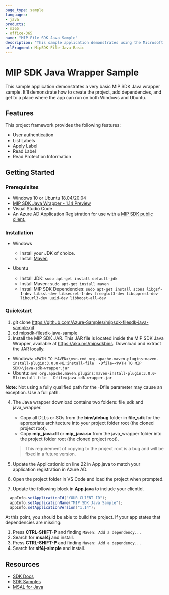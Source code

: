 ```yaml
---
page_type: sample
languages:
- java
products:
- m365
- office-365
name: "MIP File SDK Java Sample"
description: "This sample application demonstrates using the Microsoft Information Protection SDK Java wrapper to label and read a label from a file."
urlFragment: MipSDK-File-Java-Basic
---
```


# MIP SDK Java Wrapper Sample

This sample application demonstrates a very basic MIP SDK Java wrapper sample. It'll demonstrate how to create the project, add dependencies, and get to a place where the app can run on both Windows and Ubuntu. 

## Features

This project framework provides the following features:

* User authentication
* List Labels
* Apply Label
* Read Label
* Read Protection Information

## Getting Started

### Prerequisites

- Windows 10 or Ubuntu 18.04/20.04
- [MIP SDK Java Wrapper - 1.14 Preview](https://aka.ms/mipsdkbins)
- Visual Studio Code
- An Azure AD Application Registration for use with a [MIP SDK public client.](https://docs.microsoft.com/en-us/information-protection/develop/setup-configure-mip#register-a-client-application-with-azure-active-directory)

### Installation

- Windows
  - Install your JDK of choice.
  - Install [Maven](http://maven.apache.org/download.cgi)

- Ubuntu
  - Install JDK: `sudo apt-get install default-jdk`
  - Install Maven: `sudo apt-get install maven`
  - Install MIP SDK Dependencies: `sudo apt-get install scons libgsf-1-dev libssl-dev libsecret-1-dev freeglut3-dev libcpprest-dev libcurl3-dev uuid-dev libboost-all-dev`

### Quickstart

1. git clone https://github.com/Azure-Samples/mipsdk-filesdk-java-sample.git
2. cd mipsdk-filesdk-java-sample
3. Install the MIP SDK JAR. This JAR file is located inside the MIP SDK Java Wrapper, available at https://aka.ms/mipsdkbins. Download and extract the JAR locally.
  - Windows: `<PATH TO MAVEN>\mvn.cmd org.apache.maven.plugins:maven-install-plugin:3.0.0-M1:install-file  -Dfile=<PATH TO MIP SDK>\java-sdk-wrapper.jar`
  - Ubuntu: `mvn org.apache.maven.plugins:maven-install-plugin:3.0.0-M1:install-file  -Dfile=java-sdk-wrapper.jar`

**Note:** Not using a fully qualified path for the -Dfile parameter may cause an exception. Use a full path.

4. The Java wrapper download contains two folders: file_sdk and java_wrapper. 
   
     - Copy all DLLs or SOs from the **bins\debug** folder in **file_sdk** for the appropriate architecture into your project folder root (the cloned project root). 
     - Copy **mip_java.dll** or **mip_java.so** from the java_wrapper folder into the project folder root (the cloned project root).
   >  This requirement of copying to the project root is a bug and will be fixed in a future version. 
5. Update the ApplicationId on line 22 in App.java to match your application registration in Azure AD.  
6. Open the project folder in VS Code and load the project when prompted. 
7. Update the following block in **App.java** to include your clientId.
  ```java
    appInfo.setApplicationId("YOUR CLIENT ID");
    appInfo.setApplicationName("MIP SDK Java Sample");
    appInfo.setApplicationVersion("1.14");
  ```
  
At this point, you should be able to build the project. If your app states that dependencies are missing:

1. Press **CTRL-SHIFT-P** and finding `Maven: Add a dependency...`
2. Search for **msal4j** and install.
3. Press **CTRL-SHIFT-P** and finding `Maven: Add a dependency...`
4. Search for **slf4j-simple** and install.

## Resources

- [SDK Docs](https://aka.ms/mipsdkdocs)
- [SDK Samples](https://aka.ms/mipsdksamples)
- [MSAL for Java](https://github.com/AzureAD/microsoft-authentication-library-for-java)
